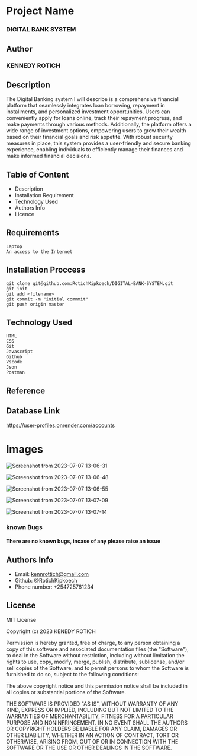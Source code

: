  # Project Name

 ### DIGITAL BANK SYSTEM

## Author
### KENNEDY ROTICH

## Description

The Digital Banking system I will describe is a comprehensive financial platform that seamlessly integrates loan borrowing, repayment in installments, and personalized investment opportunities. Users can conveniently apply for loans online, track their repayment progress, and make payments through various methods. Additionally, the platform offers a wide range of investment options, empowering users to grow their wealth based on their financial goals and risk appetite. With robust security measures in place, this system provides a user-friendly and secure banking experience, enabling individuals to efficiently manage their finances and make informed financial decisions.

## Table of Content
* Description
* Installation Requirement
* Technology Used 
* Authors Info
* Licence


## Requirements 
```
Laptop
An access to the Internet
```

## Installation Proccess
```
git clone git@github.com:RotichKipkoech/DIGITAL-BANK-SYSTEM.git
git init
git add <filename>
git commit -m "initial commmit"
git push origin master
```
## Technology Used
```
HTML
CSS
Git
Javascript
Github
Vscode
Json
Postman
```
## Reference

## Database Link
https://user-profiles.onrender.com/accounts

# Images
![Screenshot from 2023-07-07 13-06-31](https://github.com/RotichKipkoech/DIGITAL-BANK-SYSTEM/assets/132645931/f702579b-bc90-4af2-b6ae-4eb0df2b2c9d)


![Screenshot from 2023-07-07 13-06-48](https://github.com/RotichKipkoech/DIGITAL-BANK-SYSTEM/assets/132645931/291ccd26-1318-4003-8cf2-7ee1dcc5fe77)


![Screenshot from 2023-07-07 13-06-55](https://github.com/RotichKipkoech/DIGITAL-BANK-SYSTEM/assets/132645931/c74115a3-054a-4996-a6f9-429cd70863e6)

![Screenshot from 2023-07-07 13-07-09](https://github.com/RotichKipkoech/DIGITAL-BANK-SYSTEM/assets/132645931/17822ae7-e99d-4a79-8ed3-07b9edfd0996)

![Screenshot from 2023-07-07 13-07-14](https://github.com/RotichKipkoech/DIGITAL-BANK-SYSTEM/assets/132645931/5fad4470-2dcc-4f41-89c3-4faaaad7207b)


### known Bugs
#### There are no known bugs, incase of any please raise an issue

## Authors Info

* Email: kennrottich@gmail.com
* Github: @RotichKipkoech
* Phone number: +254725761234

## License
MIT License

Copyright (c) 2023 KENEDY ROTICH

Permission is hereby granted, free of charge, to any person obtaining a copy
of this software and associated documentation files (the "Software"), to deal
in the Software without restriction, including without limitation the rights
to use, copy, modify, merge, publish, distribute, sublicense, and/or sell
copies of the Software, and to permit persons to whom the Software is
furnished to do so, subject to the following conditions:

The above copyright notice and this permission notice shall be included in all
copies or substantial portions of the Software.

THE SOFTWARE IS PROVIDED "AS IS", WITHOUT WARRANTY OF ANY KIND, EXPRESS OR
IMPLIED, INCLUDING BUT NOT LIMITED TO THE WARRANTIES OF MERCHANTABILITY,
FITNESS FOR A PARTICULAR PURPOSE AND NONINFRINGEMENT. IN NO EVENT SHALL THE
AUTHORS OR COPYRIGHT HOLDERS BE LIABLE FOR ANY CLAIM, DAMAGES OR OTHER
LIABILITY, WHETHER IN AN ACTION OF CONTRACT, TORT OR OTHERWISE, ARISING FROM,
OUT OF OR IN CONNECTION WITH THE SOFTWARE OR THE USE OR OTHER DEALINGS IN THE
SOFTWARE.